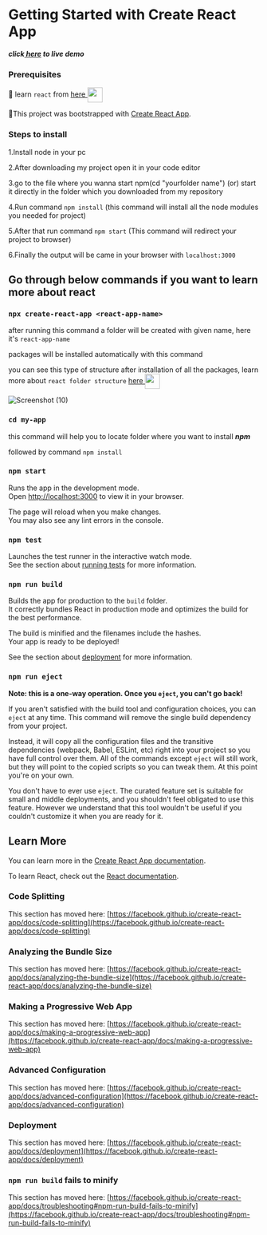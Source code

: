# Getting Started with Create React App

***click<a href ="https://venkatavijayabhaskar007.github.io/Search_GITHUB_user_/"> here</a> to live demo***

### Prerequisites 

&#x1F537; learn `react` from <a href="https://reactjs.org/">here <img align="center" src="https://cdn.worldvectorlogo.com/logos/react-2.svg" width="30" height="30">
 </a>

&#x1F537;This project was bootstrapped with [Create React App](https://github.com/facebook/create-react-app).



### Steps to install

1.Install node in your pc

2.After downloading my project open it in your code editor

3.go to the file where you wanna start npm(cd "yourfolder name") (or) start it directly in the folder which you downloaded from my repository<br/>


4.Run command `npm install` (this command will install all the node modules you needed for project)

5.After that run command `npm start` (This command will redirect your project to browser)

6.Finally the output will be came in your browser with `localhost:3000`

## Go through below commands if you want to learn more about react


### `npx create-react-app <react-app-name>`

after running this command a folder will be created with given name, here it's `react-app-name`

packages will be installed automatically with this command 

you can see this type of structure after installation of all the packages, learn more about `react folder structure` <a href="https://medium.com/@abesingh1/create-react-app-files-folders-structure-explained-df24770f8562">here <img align="center" src="https://i.pinimg.com/564x/bf/5f/a3/bf5fa3f7572f0ff59777b38b81d8838f.jpg" width="30" height="30">
 </a>


![Screenshot (10)](https://user-images.githubusercontent.com/95356073/178552584-225f8624-9770-417e-b730-754e140bf343.png)


### `cd my-app`


this command will help you to locate folder where you want to install ***npm***

followed by command `npm install`

### `npm start`

Runs the app in the development mode.\
Open [http://localhost:3000](http://localhost:3000) to view it in your browser.

The page will reload when you make changes.\
You may also see any lint errors in the console.

### `npm test`

Launches the test runner in the interactive watch mode.\
See the section about [running tests](https://facebook.github.io/create-react-app/docs/running-tests) for more information.

### `npm run build`

Builds the app for production to the `build` folder.\
It correctly bundles React in production mode and optimizes the build for the best performance.

The build is minified and the filenames include the hashes.\
Your app is ready to be deployed!

See the section about [deployment](https://facebook.github.io/create-react-app/docs/deployment) for more information.

### `npm run eject`

**Note: this is a one-way operation. Once you `eject`, you can't go back!**

If you aren't satisfied with the build tool and configuration choices, you can `eject` at any time. This command will remove the single build dependency from your project.

Instead, it will copy all the configuration files and the transitive dependencies (webpack, Babel, ESLint, etc) right into your project so you have full control over them. All of the commands except `eject` will still work, but they will point to the copied scripts so you can tweak them. At this point you're on your own.

You don't have to ever use `eject`. The curated feature set is suitable for small and middle deployments, and you shouldn't feel obligated to use this feature. However we understand that this tool wouldn't be useful if you couldn't customize it when you are ready for it.

## Learn More

You can learn more in the [Create React App documentation](https://facebook.github.io/create-react-app/docs/getting-started).

To learn React, check out the [React documentation](https://reactjs.org/).

### Code Splitting

This section has moved here: [https://facebook.github.io/create-react-app/docs/code-splitting](https://facebook.github.io/create-react-app/docs/code-splitting)

### Analyzing the Bundle Size

This section has moved here: [https://facebook.github.io/create-react-app/docs/analyzing-the-bundle-size](https://facebook.github.io/create-react-app/docs/analyzing-the-bundle-size)

### Making a Progressive Web App

This section has moved here: [https://facebook.github.io/create-react-app/docs/making-a-progressive-web-app](https://facebook.github.io/create-react-app/docs/making-a-progressive-web-app)

### Advanced Configuration

This section has moved here: [https://facebook.github.io/create-react-app/docs/advanced-configuration](https://facebook.github.io/create-react-app/docs/advanced-configuration)

### Deployment

This section has moved here: [https://facebook.github.io/create-react-app/docs/deployment](https://facebook.github.io/create-react-app/docs/deployment)

### `npm run build` fails to minify

This section has moved here: [https://facebook.github.io/create-react-app/docs/troubleshooting#npm-run-build-fails-to-minify](https://facebook.github.io/create-react-app/docs/troubleshooting#npm-run-build-fails-to-minify)
